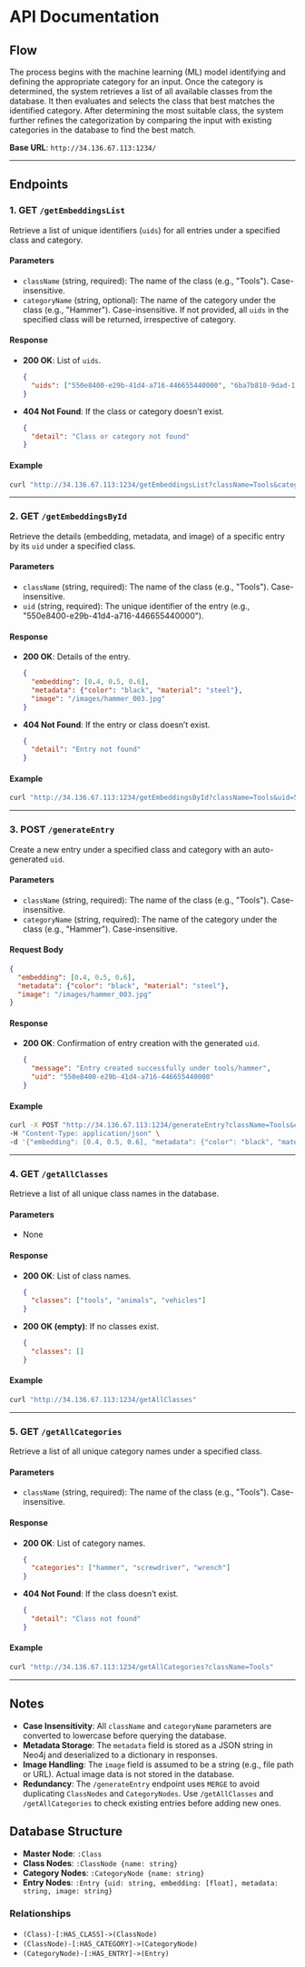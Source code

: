# API Documentation

## Flow
The process begins with the machine learning (ML) model identifying and defining the appropriate category for an input. Once the category is determined, the system retrieves a list of all available classes from the database. It then evaluates and selects the class that best matches the identified category. After determining the most suitable class, the system further refines the categorization by comparing the input with existing categories in the database to find the best match.

**Base URL**: `http://34.136.67.113:1234/`

---

## Endpoints

### 1. GET `/getEmbeddingsList`
Retrieve a list of unique identifiers (`uids`) for all entries under a specified class and category.

#### Parameters
- `className` (string, required): The name of the class (e.g., "Tools"). Case-insensitive.
- `categoryName` (string, optional): The name of the category under the class (e.g., "Hammer"). Case-insensitive. If not provided, all `uids` in the specified class will be returned, irrespective of category.

#### Response
- **200 OK**: List of `uids`.
  ```json
  {
    "uids": ["550e8400-e29b-41d4-a716-446655440000", "6ba7b810-9dad-11d1-80b4-00c04fd430c8"]
  }
  ```
- **404 Not Found**: If the class or category doesn’t exist.
  ```json
  {
    "detail": "Class or category not found"
  }
  ```

#### Example
```bash
curl "http://34.136.67.113:1234/getEmbeddingsList?className=Tools&categoryName=Hammer"
```

---

### 2. GET `/getEmbeddingsById`
Retrieve the details (embedding, metadata, and image) of a specific entry by its `uid` under a specified class.

#### Parameters
- `className` (string, required): The name of the class (e.g., "Tools"). Case-insensitive.
- `uid` (string, required): The unique identifier of the entry (e.g., "550e8400-e29b-41d4-a716-446655440000").

#### Response
- **200 OK**: Details of the entry.
  ```json
  {
    "embedding": [0.4, 0.5, 0.6],
    "metadata": {"color": "black", "material": "steel"},
    "image": "/images/hammer_003.jpg"
  }
  ```
- **404 Not Found**: If the entry or class doesn’t exist.
  ```json
  {
    "detail": "Entry not found"
  }
  ```

#### Example
```bash
curl "http://34.136.67.113:1234/getEmbeddingsById?className=Tools&uid=550e8400-e29b-41d4-a716-446655440000"
```

---

### 3. POST `/generateEntry`
Create a new entry under a specified class and category with an auto-generated `uid`.

#### Parameters
- `className` (string, required): The name of the class (e.g., "Tools"). Case-insensitive.
- `categoryName` (string, required): The name of the category under the class (e.g., "Hammer"). Case-insensitive.

#### Request Body
```json
{
  "embedding": [0.4, 0.5, 0.6],
  "metadata": {"color": "black", "material": "steel"},
  "image": "/images/hammer_003.jpg"
}
```

#### Response
- **200 OK**: Confirmation of entry creation with the generated `uid`.
  ```json
  {
    "message": "Entry created successfully under tools/hammer",
    "uid": "550e8400-e29b-41d4-a716-446655440000"
  }
  ```

#### Example
```bash
curl -X POST "http://34.136.67.113:1234/generateEntry?className=Tools&categoryName=Hammer" \
-H "Content-Type: application/json" \
-d '{"embedding": [0.4, 0.5, 0.6], "metadata": {"color": "black", "material": "steel"}, "image": "/images/hammer_003.jpg"}'
```

---

### 4. GET `/getAllClasses`
Retrieve a list of all unique class names in the database.

#### Parameters
- None

#### Response
- **200 OK**: List of class names.
  ```json
  {
    "classes": ["tools", "animals", "vehicles"]
  }
  ```
- **200 OK (empty)**: If no classes exist.
  ```json
  {
    "classes": []
  }
  ```

#### Example
```bash
curl "http://34.136.67.113:1234/getAllClasses"
```

---

### 5. GET `/getAllCategories`
Retrieve a list of all unique category names under a specified class.

#### Parameters
- `className` (string, required): The name of the class (e.g., "Tools"). Case-insensitive.

#### Response
- **200 OK**: List of category names.
  ```json
  {
    "categories": ["hammer", "screwdriver", "wrench"]
  }
  ```
- **404 Not Found**: If the class doesn’t exist.
  ```json
  {
    "detail": "Class not found"
  }
  ```

#### Example
```bash
curl "http://34.136.67.113:1234/getAllCategories?className=Tools"
```

---

## Notes

- **Case Insensitivity**: All `className` and `categoryName` parameters are converted to lowercase before querying the database.
- **Metadata Storage**: The `metadata` field is stored as a JSON string in Neo4j and deserialized to a dictionary in responses.
- **Image Handling**: The `image` field is assumed to be a string (e.g., file path or URL). Actual image data is not stored in the database.
- **Redundancy**: The `/generateEntry` endpoint uses `MERGE` to avoid duplicating `ClassNodes` and `CategoryNodes`. Use `/getAllClasses` and `/getAllCategories` to check existing entries before adding new ones.

## Database Structure

- **Master Node**: `:Class`
- **Class Nodes**: `:ClassNode {name: string}`
- **Category Nodes**: `:CategoryNode {name: string}`
- **Entry Nodes**: `:Entry {uid: string, embedding: [float], metadata: string, image: string}`

### Relationships
- `(Class)-[:HAS_CLASS]->(ClassNode)`
- `(ClassNode)-[:HAS_CATEGORY]->(CategoryNode)`
- `(CategoryNode)-[:HAS_ENTRY]->(Entry)`

